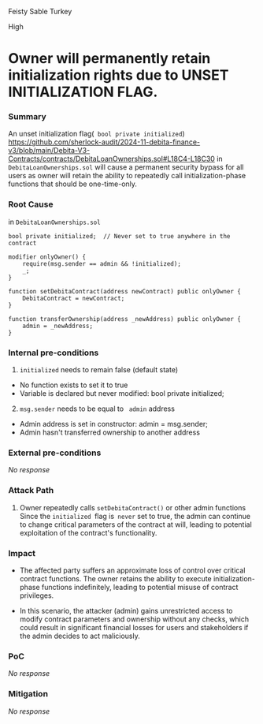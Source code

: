 Feisty Sable Turkey

High

# Owner will permanently retain initialization rights due to UNSET INITIALIZATION FLAG.

### Summary

An unset initialization flag(` bool private initialized`) https://github.com/sherlock-audit/2024-11-debita-finance-v3/blob/main/Debita-V3-Contracts/contracts/DebitaLoanOwnerships.sol#L18C4-L18C30 in `DebitaLoanOwnerships.sol` will cause a permanent security bypass for all users as owner will retain the ability to repeatedly call initialization-phase functions that should be one-time-only.

### Root Cause

in `DebitaLoanOwnerships.sol` 
```solidity
bool private initialized;  // Never set to true anywhere in the contract

modifier onlyOwner() {
    require(msg.sender == admin && !initialized);
    _;
}

function setDebitaContract(address newContract) public onlyOwner {
    DebitaContract = newContract;
}

function transferOwnership(address _newAddress) public onlyOwner {
    admin = _newAddress;
}
```

### Internal pre-conditions

1. `initialized` needs to remain false (default state)
- No function exists to set it to true
- Variable is declared but never modified: bool private initialized;
2. `msg.sender` needs to be equal to ` admin` address
 - Admin address is set in constructor: admin = msg.sender;
 - Admin hasn't transferred ownership to another address

### External pre-conditions

_No response_

### Attack Path

1.  Owner repeatedly calls `setDebitaContract()` or  other admin functions
   Since the `initialized `flag is` never` set to true, the admin can continue to change critical parameters of the contract at will, leading to potential exploitation of the contract's functionality.


### Impact

- The affected party suffers an approximate loss of control over critical contract functions. The owner retains the ability to execute initialization-phase functions indefinitely, leading to potential misuse of contract privileges.

- In this scenario, the attacker (admin) gains unrestricted access to modify contract parameters and ownership without any checks, which could result in significant financial losses for users and stakeholders if the admin decides to act maliciously.

### PoC

_No response_

### Mitigation

_No response_